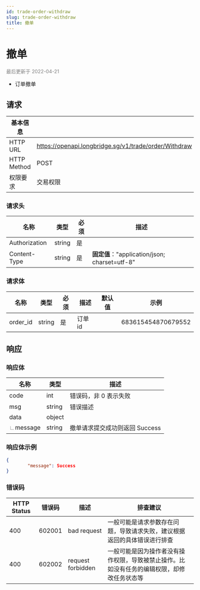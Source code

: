 ```yaml
---
id: trade-order-withdraw
slug: trade-order-withdraw
title: 撤单
---
```


#  撤单

<font color='gray' size='2'>最后更新于 2022-04-21</font>

 - 订单撤单

## 请求

| 基本信息    |                                                       |
| ----------- | ----------------------------------------------------- |
| HTTP URL    | https://openapi.longbridge.sg/v1/trade/order/Withdraw |
| HTTP Method | POST                                                  |
| 权限要求    | 交易权限                                              |

### 请求头

| 名称          | 类型   | 必须 | 描述                                          |
| ------------- | ------ | ---- | --------------------------------------------- |
| Authorization | string | 是   |                                               |
| Content-Type  | string | 是   | **固定值**："application/json; charset=utf-8" |

### 请求体

| 名称     | 类型   | 必须 | 描述    | 默认值 | 示例               |
| -------- | ------ | ---- | ------- | ------ | ------------------ |
| order_id | string | 是   | 订单 id |        | 683615454870679552 |


## 响应

### 响应体

| 名称                               | 类型   | 描述                           |
| ---------------------------------- | ------ | ------------------------------ |
| code                               | int    | 错误码，非 0 表示失败          |
| msg                                | string | 错误描述                       |
| data                               | object |                                |
| <font color="grey">∟</font>message | string | 撤单请求提交成功则返回 Success |




### 响应体示例

```json
{
        "message": Success
}
```

### 错误码

| HTTP Status | 错误码 | 描述              | 排查建议                                                     |
| ----------- | ------ | ----------------- | ------------------------------------------------------------ |
| 400         | 602001 | bad request       | 一般可能是请求参数存在问题，导致请求失败，建议根据返回的具体错误进行排查 |
| 400         | 602002 | request forbidden | 一般可能是因为操作者没有操作权限，导致被禁止操作。比如没有任务的编辑权限，却修改任务状态等 |
